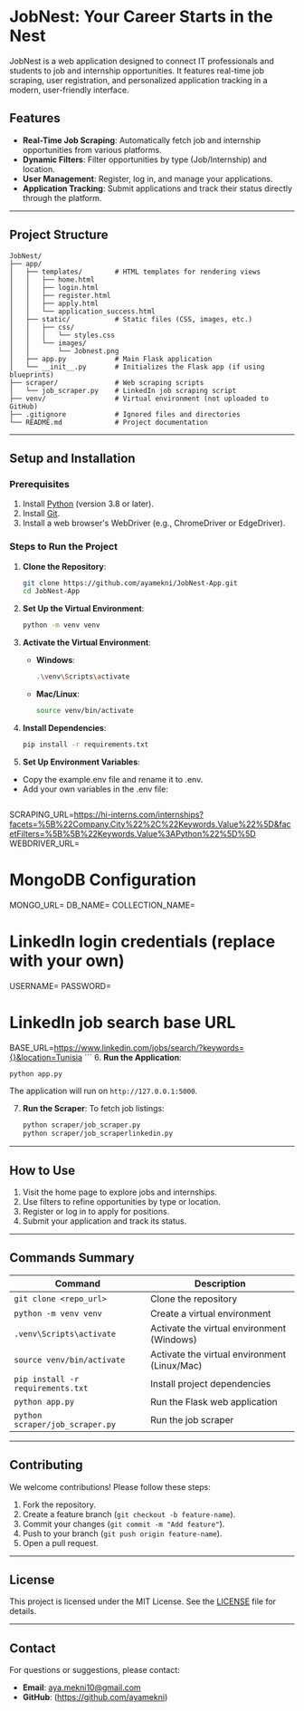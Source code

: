 # JobNest: Your Career Starts in the Nest

JobNest is a web application designed to connect IT professionals and students to job and internship opportunities. It features real-time job scraping, user registration, and personalized application tracking in a modern, user-friendly interface.

## Features
- **Real-Time Job Scraping**: Automatically fetch job and internship opportunities from various platforms.
- **Dynamic Filters**: Filter opportunities by type (Job/Internship) and location.
- **User Management**: Register, log in, and manage your applications.
- **Application Tracking**: Submit applications and track their status directly through the platform.

---

## Project Structure

```plaintext
JobNest/
├── app/
│   ├── templates/        # HTML templates for rendering views
│   │   ├── home.html
│   │   ├── login.html
│   │   ├── register.html
│   │   ├── apply.html
│   │   └── application_success.html
│   ├── static/           # Static files (CSS, images, etc.)
│   │   ├── css/
│   │   │   └── styles.css
│   │   └── images/
│   │       └── Jobnest.png
│   ├── app.py            # Main Flask application
│   └── __init__.py       # Initializes the Flask app (if using blueprints)
├── scraper/              # Web scraping scripts
│   └── job_scraper.py    # LinkedIn job scraping script
├── venv/                 # Virtual environment (not uploaded to GitHub)
├── .gitignore            # Ignored files and directories
└── README.md             # Project documentation
```

---

## Setup and Installation

### Prerequisites
1. Install [Python](https://www.python.org/) (version 3.8 or later).
2. Install [Git](https://git-scm.com/).
3. Install a web browser's WebDriver (e.g., ChromeDriver or EdgeDriver).

### Steps to Run the Project
1. **Clone the Repository**:
   ```bash
   git clone https://github.com/ayamekni/JobNest-App.git
   cd JobNest-App
   ```

2. **Set Up the Virtual Environment**:
   ```bash
   python -m venv venv
   ```

3. **Activate the Virtual Environment**:
   - **Windows**:
     ```bash
     .\venv\Scripts\activate
     ```
   - **Mac/Linux**:
     ```bash
     source venv/bin/activate
     ```

4. **Install Dependencies**:
   ```bash
   pip install -r requirements.txt
   ```

5. **Set Up Environment Variables**:
  - Copy the example.env file and rename it to .env.
  - Add your own variables in the .env file:
    ```bash
   SCRAPING_URL=https://hi-interns.com/internships?facets=%5B%22Company.City%22%2C%22Keywords.Value%22%5D&facetFilters=%5B%5B%22Keywords.Value%3APython%22%5D%5D
   WEBDRIVER_URL=
   # MongoDB Configuration
   MONGO_URL=
   DB_NAME=
   COLLECTION_NAME=
   # LinkedIn login credentials (replace with your own)
   USERNAME=
   PASSWORD=
   # LinkedIn job search base URL
   BASE_URL=https://www.linkedin.com/jobs/search/?keywords={}&location=Tunisia
    ```
6. **Run the Application**:
   ```bash
   python app.py
   ```
   The application will run on `http://127.0.0.1:5000`.

7. **Run the Scraper**:
   To fetch job listings:
   ```bash
   python scraper/job_scraper.py
   python scraper/job_scraperlinkedin.py
   ```

---

## How to Use
1. Visit the home page to explore jobs and internships.
2. Use filters to refine opportunities by type or location.
3. Register or log in to apply for positions.
4. Submit your application and track its status.

---

## Commands Summary
| Command                          | Description                                |
|----------------------------------|--------------------------------------------|
| `git clone <repo_url>`           | Clone the repository                       |
| `python -m venv venv`            | Create a virtual environment               |
| `.venv\Scripts\activate`         | Activate the virtual environment (Windows) |
| `source venv/bin/activate`       | Activate the virtual environment (Linux/Mac)|
| `pip install -r requirements.txt`| Install project dependencies              |
| `python app.py`                  | Run the Flask web application             |
| `python scraper/job_scraper.py`  | Run the job scraper                       |

---

## Contributing
We welcome contributions! Please follow these steps:
1. Fork the repository.
2. Create a feature branch (`git checkout -b feature-name`).
3. Commit your changes (`git commit -m "Add feature"`).
4. Push to your branch (`git push origin feature-name`).
5. Open a pull request.

---

## License
This project is licensed under the MIT License. See the [LICENSE](LICENSE) file for details.

---

## Contact
For questions or suggestions, please contact:
- **Email**: aya.mekni10@gmail.com
- **GitHub**: (https://github.com/ayamekni)
```

